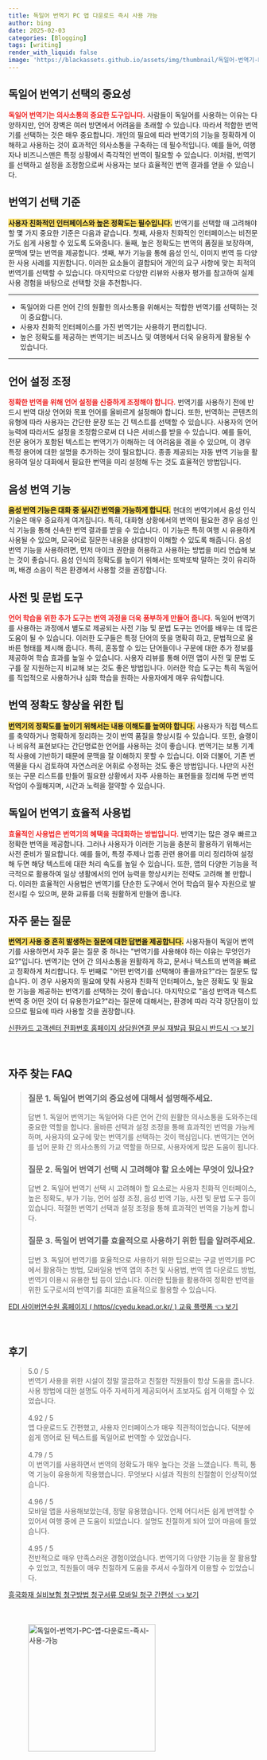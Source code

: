 ```yaml
---
title: 독일어 번역기 PC 앱 다운로드 즉시 사용 가능
author: bing
date: 2025-02-03
categories: [Blogging]
tags: [writing]
render_with_liquid: false
image: 'https://blackassets.github.io/assets/img/thumbnail/독일어-번역기-PC-앱-다운로드-즉시-사용-가능.webp'
---
```



<h2 id='독일어_번역기_선택의_중요성'>독일어 번역기 선택의 중요성</h2>

<p><b><span style="color: #ee2323;">독일어 번역기는 의사소통의 중요한 도구입니다.</span></b> 사람들이 독일어를 사용하는 이유는 다양하지만, 언어 장벽은 여러 방면에서 어려움을 초래할 수 있습니다. 따라서 적합한 번역기를 선택하는 것은 매우 중요합니다. 개인의 필요에 따라 번역기의 기능을 정확하게 이해하고 사용하는 것이 효과적인 의사소통을 구축하는 데 필수적입니다. 예를 들어, 여행자나 비즈니스맨은 특정 상황에서 즉각적인 번역이 필요할 수 있습니다. 이처럼, 번역기를 선택하고 설정을 조정함으로써 사용자는 보다 효율적인 번역 결과를 얻을 수 있습니다.</p>

<h2 id='번역기_선택_기준'>번역기 선택 기준</h2>

<p><b><span style="background-color: #ffe066;">사용자 친화적인 인터페이스와 높은 정확도는 필수입니다.</span></b> 번역기를 선택할 때 고려해야 할 몇 가지 중요한 기준은 다음과 같습니다. 첫째, 사용자 친화적인 인터페이스는 비전문가도 쉽게 사용할 수 있도록 도와줍니다. 둘째, 높은 정확도는 번역의 품질을 보장하며, 문맥에 맞는 번역을 제공합니다. 셋째, 부가 기능을 통해 음성 인식, 이미지 번역 등 다양한 사용 사례를 지원합니다. 이러한 요소들이 결합되어 개인의 요구 사항에 맞는 최적의 번역기를 선택할 수 있습니다. 마지막으로 다양한 리뷰와 사용자 평가를 참고하여 실제 사용 경험을 바탕으로 선택할 것을 추천합니다.</p>

<hr />

<ul>
    <li>독일어와 다른 언어 간의 원활한 의사소통을 위해서는 적합한 번역기를 선택하는 것이 중요합니다.</li>
    <li>사용자 친화적 인터페이스를 가진 번역기는 사용하기 편리합니다.</li>
    <li>높은 정확도를 제공하는 번역기는 비즈니스 및 여행에서 더욱 유용하게 활용될 수 있습니다.</li>
</ul>

<hr />

<h2 id='언어_설정_조정'>언어 설정 조정</h2>

<p><b><span style="color: #ee2323;">정확한 번역을 위해 언어 설정을 신중하게 조정해야 합니다.</span></b> 번역기를 사용하기 전에 반드시 번역 대상 언어와 목표 언어를 올바르게 설정해야 합니다. 또한, 번역하는 콘텐츠의 유형에 따라 사용자는 간단한 문장 또는 긴 텍스트를 선택할 수 있습니다. 사용자의 언어 능력에 따라서도 설정을 조정함으로써 더 나은 서비스를 받을 수 있습니다. 예를 들어, 전문 용어가 포함된 텍스트는 번역기가 이해하는 데 어려움을 겪을 수 있으며, 이 경우 특정 용어에 대한 설명을 추가하는 것이 필요합니다. 종종 제공되는 자동 번역 기능을 활용하여 일상 대화에서 필요한 번역을 미리 설정해 두는 것도 효율적인 방법입니다.</p>

<h2 id='음성_번역_기능'>음성 번역 기능</h2>

<p><b><span style="background-color: #ffe066;">음성 번역 기능은 대화 중 실시간 번역을 가능하게 합니다.</span></b> 현대의 번역기에서 음성 인식 기술은 매우 중요하게 여겨집니다. 특히, 대화형 상황에서의 번역이 필요한 경우 음성 인식 기능을 통해 신속한 번역 결과를 받을 수 있습니다. 이 기능은 특히 여행 시 유용하게 사용될 수 있으며, 모국어로 질문한 내용을 상대방이 이해할 수 있도록 해줍니다. 음성 번역 기능을 사용하려면, 먼저 마이크 권한을 허용하고 사용하는 방법을 미리 연습해 보는 것이 좋습니다. 음성 인식의 정확도를 높이기 위해서는 또박또박 말하는 것이 유리하며, 배경 소음이 적은 환경에서 사용할 것을 권장합니다.</p>

<h2 id='사전_및_문법_도구'>사전 및 문법 도구</h2>

<p><b><span style="color: #ee2323;">언어 학습을 위한 추가 도구는 번역 과정을 더욱 풍부하게 만들어 줍니다.</span></b> 독일어 번역기를 사용하는 과정에서 별도로 제공되는 사전 기능 및 문법 도구는 언어를 배우는 데 많은 도움이 될 수 있습니다. 이러한 도구들은 특정 단어의 뜻을 명확히 하고, 문법적으로 올바른 형태를 제시해 줍니다. 특히, 혼동할 수 있는 단어들이나 구문에 대한 추가 정보를 제공하여 학습 효과를 높일 수 있습니다. 사용자 리뷰를 통해 어떤 앱이 사전 및 문법 도구를 잘 지원하는지 비교해 보는 것도 좋은 방법입니다. 이러한 학습 도구는 특히 독일어를 직업적으로 사용하거나 심화 학습을 원하는 사용자에게 매우 유익합니다.</p>

<h2 id='번역_정확도_향상_팁'>번역 정확도 향상을 위한 팁</h2>

<p><b><span style="background-color: #ffe066;">번역기의 정확도를 높이기 위해서는 내용 이해도를 높여야 합니다.</span></b> 사용자가 직접 텍스트를 축약하거나 명확하게 정리하는 것이 번역 품질을 향상시킬 수 있습니다. 또한, 슬랭이나 비유적 표현보다는 간단명료한 언어를 사용하는 것이 좋습니다. 번역기는 보통 기계적 사용에 기반하기 때문에 문맥을 잘 이해하지 못할 수 있습니다. 이와 더불어, 기존 번역물을 다시 검토하여 자연스러운 어휘로 수정하는 것도 좋은 방법입니다. 나만의 사전 또는 구문 리스트를 만들어 필요한 상황에서 자주 사용하는 표현들을 정리해 두면 번역 작업이 수월해지며, 시간과 노력을 절약할 수 있습니다.</p>

<h2 id='독일어_번역기_효율적_사용법'>독일어 번역기 효율적 사용법</h2>

<p><b><span style="color: #ee2323;">효율적인 사용법은 번역기의 혜택을 극대화하는 방법입니다.</span></b> 번역기는 많은 경우 빠르고 정확한 번역을 제공합니다. 그러나 사용자가 이러한 기능을 충분히 활용하기 위해서는 사전 준비가 필요합니다. 예를 들어, 특정 주제나 업종 관련 용어를 미리 정리하여 설정해 두면 해당 텍스트에 대한 처리 속도를 높일 수 있습니다. 또한, 앱의 다양한 기능을 적극적으로 활용하여 일상 생활에서의 언어 능력을 향상시키는 전략도 고려해 볼 만합니다. 이러한 효율적인 사용법은 번역기를 단순한 도구에서 언어 학습의 필수 자원으로 발전시킬 수 있으며, 문화 교류를 더욱 원활하게 만들어 줍니다.</p>

<h2 id='자주_묻는_질문'>자주 묻는 질문</h2>

<p><b><span style="background-color: #ffe066;">번역기 사용 중 흔히 발생하는 질문에 대한 답변을 제공합니다.</span></b> 사용자들이 독일어 번역기를 사용하면서 자주 묻는 질문 중 하나는 "번역기를 사용해야 하는 이유는 무엇인가요?"입니다. 번역기는 언어 간 의사소통을 원활하게 하고, 문서나 텍스트의 번역을 빠르고 정확하게 처리합니다. 두 번째로 "어떤 번역기를 선택해야 좋을까요?"라는 질문도 많습니다. 이 경우 사용자의 필요에 맞춰 사용자 친화적 인터페이스, 높은 정확도 및 필요한 기능을 제공하는 번역기를 선택하는 것이 좋습니다. 마지막으로 "음성 번역과 텍스트 번역 중 어떤 것이 더 유용한가요?"라는 질문에 대해서는, 환경에 따라 각각 장단점이 있으므로 필요에 따라 사용할 것을 권장합니다.</p>


<p><a class="click-button" title="신한카드 고객센터 전화번호 홈페이지 상담원연결 분실 재발급 필요시 반드시" href="https://blackassets.github.io/posts/%EC%8B%A0%ED%95%9C%EC%B9%B4%EB%93%9C-%EA%B3%A0%EA%B0%9D%EC%84%BC%ED%84%B0-%EC%A0%84%ED%99%94%EB%B2%88%ED%98%B8-%ED%99%88%ED%8E%98%EC%9D%B4%EC%A7%80-%EC%83%81%EB%8B%B4%EC%9B%90%EC%97%B0%EA%B2%B0-%EB%B6%84%EC%8B%A4-%EC%9E%AC%EB%B0%9C%EA%B8%89-%ED%95%84%EC%9A%94%EC%8B%9C-%EB%B0%98%EB%93%9C%EC%8B%9C/" rel="dofollow">신한카드 고객센터 전화번호 홈페이지 상담원연결 분실 재발급 필요시 반드시 👈 보기</a></p><br>
<h2 id='자주_찾는_FAQ'>자주 찾는 FAQ</h2>
<div itemscope="" itemtype="https://schema.org/FAQPage"> 
<blockquote> 
<div itemscope="" itemprop="mainEntity" itemtype="https://schema.org/Question"> 
<h3 itemprop="name">질문 1. 독일어 번역기의 중요성에 대해서 설명해주세요.</h3> 
<div itemscope="" itemprop="acceptedAnswer" itemtype="https://schema.org/Answer"> 
<span itemprop="text"> 
<p>답변 1. 독일어 번역기는 독일어와 다른 언어 간의 원활한 의사소통을 도와주는데 중요한 역할을 합니다. 올바른 선택과 설정 조정을 통해 효과적인 번역을 가능케 하며, 사용자의 요구에 맞는 번역기를 선택하는 것이 핵심입니다. 번역기는 언어를 넘어 문화 간 의사소통의 가교 역할을 하므로, 사용자에게 많은 도움이 됩니다.</p> 
</span> 
</div> 
</div> 

<div itemscope="" itemprop="mainEntity" itemtype="https://schema.org/Question"> 
<h3 itemprop="name">질문 2. 독일어 번역기 선택 시 고려해야 할 요소에는 무엇이 있나요?</h3> 
<div itemscope="" itemprop="acceptedAnswer" itemtype="https://schema.org/Answer"> 
<span itemprop="text"> 
<p>답변 2. 독일어 번역기 선택 시 고려해야 할 요소로는 사용자 친화적 인터페이스, 높은 정확도, 부가 기능, 언어 설정 조정, 음성 번역 기능, 사전 및 문법 도구 등이 있습니다. 적절한 번역기 선택과 설정 조정을 통해 효과적인 번역을 가능케 합니다.</p> 
</span> 
</div> 
</div> 

<div itemscope="" itemprop="mainEntity" itemtype="https://schema.org/Question"> 
<h3 itemprop="name">질문 3. 독일어 번역기를 효율적으로 사용하기 위한 팁을 알려주세요.</h3> 
<div itemscope="" itemprop="acceptedAnswer" itemtype="https://schema.org/Answer"> 
<span itemprop="text"> 
<p>답변 3. 독일어 번역기를 효율적으로 사용하기 위한 팁으로는 구글 번역기를 PC에서 활용하는 방법, 모바일용 번역 앱의 추천 및 사용법, 번역 앱 다운로드 방법, 번역기 이용시 유용한 팁 등이 있습니다. 이러한 팁들을 활용하여 정확한 번역을 위한 도구로서의 번역기를 최대한 효율적으로 활용할 수 있습니다.</p> 
</span> 
</div> 
</div> 
</blockquote> 
</div>
<p><a class="click-button" title="EDI 사이버연수원 홈페이지 ( https//cyedu.kead.or.kr/ ) 교육 플랫폼" href="https://blackassets.github.io/posts/EDI-%EC%82%AC%EC%9D%B4%EB%B2%84%EC%97%B0%EC%88%98%EC%9B%90-%ED%99%88%ED%8E%98%EC%9D%B4%EC%A7%80-(-httpscyedu.kead.or.kr-)-%EA%B5%90%EC%9C%A1-%ED%94%8C%EB%9E%AB%ED%8F%BC/" rel="dofollow">EDI 사이버연수원 홈페이지 ( https//cyedu.kead.or.kr/ ) 교육 플랫폼 👈 보기</a></p><br>
<h2 id='후기'>후기</h2>
<div itemscope itemtype="https://schema.org/Product">
  <blockquote>
  <div itemprop="review" itemscope itemtype="https://schema.org/Review">
      <div itemprop="reviewRating" itemscope itemtype="https://schema.org/Rating"> <span itemprop="ratingValue">5.0</span> / <span itemprop="bestRating">5</span> </div>
      <span itemprop="reviewBody">번역기 사용을 위한 시설이 정말 깔끔하고 친절한 직원들이 항상 도움을 줍니다. 사용 방법에 대한 설명도 아주 자세하게 제공되어서 초보자도 쉽게 이해할 수 있었습니다.</span>
  </div>
  <br>
  <div itemprop="review" itemscope itemtype="https://schema.org/Review">
      <div itemprop="reviewRating" itemscope itemtype="https://schema.org/Rating"> <span itemprop="ratingValue">4.92</span> / <span itemprop="bestRating">5</span> </div>
      <span itemprop="reviewBody">앱 다운로드도 간편했고, 사용자 인터페이스가 매우 직관적이었습니다. 덕분에 쉽게 영어로 된 텍스트를 독일어로 번역할 수 있었습니다.</span>
  </div>
  <br>
  <div itemprop="review" itemscope itemtype="https://schema.org/Review">
      <div itemprop="reviewRating" itemscope itemtype="https://schema.org/Rating"> <span itemprop="ratingValue">4.79</span> / <span itemprop="bestRating">5</span> </div>
      <span itemprop="reviewBody">이 번역기를 사용하면서 번역의 정확도가 매우 높다는 것을 느꼈습니다. 특히, 통역 기능이 유용하게 작용했습니다. 무엇보다 시설과 직원의 친절함이 인상적이었습니다.</span>
  </div>
  <br>
  <div itemprop="review" itemscope itemtype="https://schema.org/Review">
      <div itemprop="reviewRating" itemscope itemtype="https://schema.org/Rating"> <span itemprop="ratingValue">4.96</span> / <span itemprop="bestRating">5</span> </div>
      <span itemprop="reviewBody">모바일 앱을 사용해보았는데, 정말 유용했습니다. 언제 어디서든 쉽게 번역할 수 있어서 여행 중에 큰 도움이 되었습니다. 설명도 친절하게 되어 있어 마음에 들었습니다.</span>
  </div>
  <br>
  <div itemprop="review" itemscope itemtype="https://schema.org/Review">
      <div itemprop="reviewRating" itemscope itemtype="https://schema.org/Rating"> <span itemprop="ratingValue">4.95</span> / <span itemprop="bestRating">5</span> </div>
      <span itemprop="reviewBody">전반적으로 매우 만족스러운 경험이었습니다. 번역기의 다양한 기능을 잘 활용할 수 있었고, 직원들이 매우 친절하게 도움을 주셔서 수월하게 이용할 수 있었습니다.</span>
  </div>
  </blockquote>
</div>
<p><a class="click-button" title="흥국화재 실비보험 청구방법 청구서류 모바일 청구 간편성" href="https://blackassets.github.io/posts/%ED%9D%A5%EA%B5%AD%ED%99%94%EC%9E%AC-%EC%8B%A4%EB%B9%84%EB%B3%B4%ED%97%98-%EC%B2%AD%EA%B5%AC%EB%B0%A9%EB%B2%95-%EC%B2%AD%EA%B5%AC%EC%84%9C%EB%A5%98-%EB%AA%A8%EB%B0%94%EC%9D%BC-%EC%B2%AD%EA%B5%AC-%EA%B0%84%ED%8E%B8%EC%84%B1/" rel="dofollow">흥국화재 실비보험 청구방법 청구서류 모바일 청구 간편성 👈 보기</a></p><br>
<figure class="image"><img src="https://blackassets.github.io/assets/img/thumbnail/독일어-번역기-PC-앱-다운로드-즉시-사용-가능.webp" alt="독일어-번역기-PC-앱-다운로드-즉시-사용-가능" width="256" height="256"></figure>